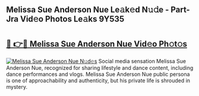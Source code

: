 ## Melissa Sue Anderson Nue Le𝚊k𝚎d N𝚞𝚍e - Part-Jra Vid𝚎o Photos Le𝚊ks 9Y535

# <h2><a href="http://fb6hgmd.evod.top/?m=Melissa+Sue+Anderson+Nue">🔗 👉🔴 Melissa Sue Anderson Nue Vid𝚎o Ph𝚘t𝚘s</a></h2>

[![Melissa Sue Anderson Nue N𝚞d𝚎s](https://i.imgur.com/8V9OHl7.gif)](http://fb6hgmd.evod.top/?m=Melissa+Sue+Anderson+Nue)
Social media sensation Melissa Sue Anderson Nue, recognized for sharing lifestyle and dance content, including dance performances and vlogs. Melissa Sue Anderson Nue public persona is one of approachability and authenticity, but his private life is shrouded in mystery. 
